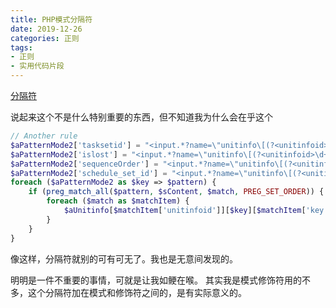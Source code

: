 ```yaml
---
title: PHP模式分隔符
date: 2019-12-26
categories: 正则
tags: 
- 正则
- 实用代码片段
---
```


[分隔符](https://www.php.net/manual/zh/regexp.reference.delimiters.php)

说起来这个不是什么特别重要的东西，但不知道我为什么会在乎这个

```php
// Another rule
$aPatternMode2['tasksetid'] = "<input.*?name=\"unitinfo\[(?<unitinfoid>\d+)\]\[tasksetid\]\[(?<key>\d+)\]\".*?value=\"(?<value>.*?)\".*?>";
$aPatternMode2['islost'] = "<input.*?name=\"unitinfo\[(?<unitinfoid>\d+)\]\[islost\]\[(?<key>\d+)\]\".*?value=\"(?<value>.*?)\".*?>";
$aPatternMode2['sequenceOrder'] = "<input.*?name=\"unitinfo\[(?<unitinfoid>\d+)\]\[sequenceOrder\]\[(?<key>\d+)\]\".*?value=\"(?<value>.*?)\".*?>";
$aPatternMode2['schedule_set_id'] = "<input.*?name=\"unitinfo\[(?<unitinfoid>\d+)\]\[schedule_set_id\]\[(?<key>\d+)\]\".*?value=\"(?<value>.*?)\".*?>";
foreach ($aPatternMode2 as $key => $pattern) {
    if (preg_match_all($pattern, $sContent, $match, PREG_SET_ORDER)) {
        foreach ($match as $matchItem) {
            $aUnitinfo[$matchItem['unitinfoid']][$key][$matchItem['key']] = $matchItem['value'];
        }
    }
}
```
像这样，分隔符就别的可有可无了。我也是无意间发现的。

明明是一件不重要的事情，可就是让我如鲠在喉。
其实我是模式修饰符用的不多，这个分隔符加在模式和修饰符之间的，是有实际意义的。
